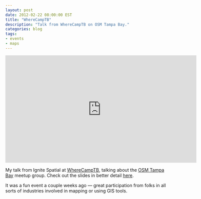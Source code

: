 ```yaml
---
layout: post
date: 2012-02-22 08:00:00 EST
title: "WhereCampTB"
description: "Talk from WhereCampTB on OSM Tampa Bay."
categories: blog
tags:
- events
- maps
---
```


<iframe title="WhereCampTB" width="596" height="335" src="https://www.youtube.com/embed/I5PpkPbdP5s?rel=0" frameborder="0" allowfullscreen></iframe>

My talk from Ignite Spatial at [WhereCampTB](http://www.wherecamptb.org), talking about the [OSM Tampa Bay](http://www.osmtampabay.org) meetup group. Check out the slides in better detail [here](http://speakerdeck.com/u/colemanm/p/osm-tampa-bay).

It was a fun event a couple weeks ago &mdash; great participation from folks in all sorts of industries involved in mapping or using GIS tools.
